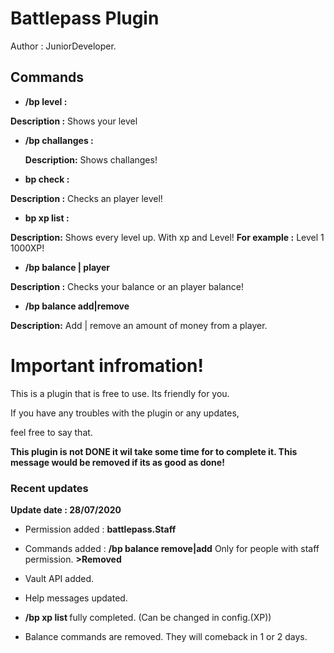 # Battlepass Plugin
Author : JuniorDeveloper.

## Commands
* **/bp level :** 
 
 **Description :** Shows your level
  
* **/bp challanges :** 
 
   **Description:** Shows challanges!    
  
*  **bp check <player> :** 
  
 **Description :** Checks an player level!
*   **bp xp list :**
 
 **Description:** Shows every level up. With xp and Level! **For example :** Level 1 1000XP!
 
 *   **/bp balance | player** 
    
  **Description :** Checks your balance or an player balance!
  
 * **/bp balance add|remove**
 
 **Description:** Add | remove an amount of money from a player. 

# Important infromation!
This is a plugin that is  free to use. Its friendly for you.

If you have any troubles with the plugin or any updates,

feel free to say that.

**This plugin is not DONE it wil take some time for to complete it.
This message would be removed if its as good as done!**

### Recent updates

**Update date : 28/07/2020**
 * Permission added : **battlepass.Staff**
 * Commands added : **/bp balance remove|add** Only for people with staff permission. **>Removed** 
 * Vault API added.
 * Help messages updated.
 * **/bp xp list <pageNumber>** fully completed. (Can be changed in config.(XP))
 
* Balance commands are removed. They will comeback in 1 or 2 days. 